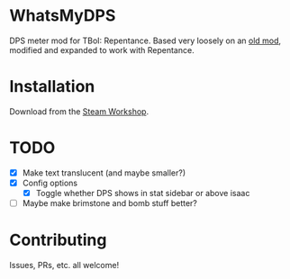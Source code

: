# WhatsMyDPS
DPS meter mod for TBoI: Repentance. Based very loosely on an [old mod](https://steamcommunity.com/sharedfiles/filedetails/?id=836033374&searchtext=dps+meter), modified and expanded to work with Repentance.

# Installation
Download from the [Steam Workshop](https://steamcommunity.com/sharedfiles/filedetails/?id=3093631959).

# TODO
- [x] Make text translucent (and maybe smaller?)
- [x] Config options
  - [x] Toggle whether DPS shows in stat sidebar or above isaac
- [ ] Maybe make brimstone and bomb stuff better?

# Contributing
Issues, PRs, etc. all welcome!

